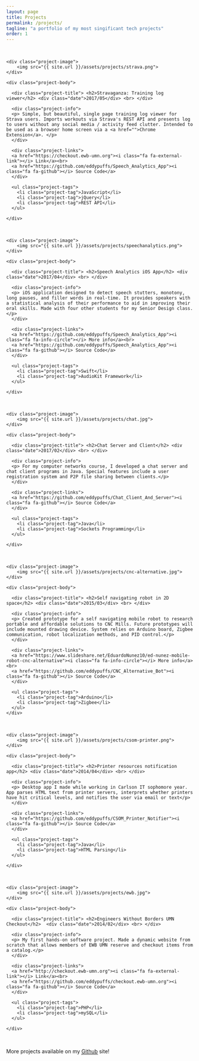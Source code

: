 ```yaml
---
layout: page
title: Projects
permalink: /projects/
tagline: "a portfolio of my most singificant tech projects"
order: 1
---
```


<br>	
<div class="projects">


<!-- Looper pedal -->

<div class="project">

	<div class="project-image">
		<img src="{{ site.url }}/assets/projects/strava.png">
	</div>

	<div class="project-body">
	  
	  <div class="project-title"> <h2>Stravaganza: Training log viewer</h2> <div class="date">2017/05</div> <br> </div>
	  
	  <div class="project-info">
      <p> Simple, but beautiful, single page training log viewer for Strava users. Imports workouts via Strava's REST API and presents log to users without any social media / activity feed clutter. Intended to be used as a browser home screen via a <a href="">Chrome Extension</a>. </p>
	  </div>

	  <div class="project-links">
	  <a href="https://checkout.ewb-umn.org"><i class="fa fa-external-link"></i> Link</a><br>
	  <a href="https://github.com/eddypuffs/Speech_Analytics_App"><i class="fa fa-github"></i> Source Code</a>
	  </div>

	  <ul class="project-tags">
	  	<li class="project-tag">JavaScript</li>
	  	<li class="project-tag">jQuery</li>
	  	<li class="project-tag">REST API</li>
	  </ul>

	</div>
</div>
<br>




<!-- Speech analytics app -->

<div class="project">

	<div class="project-image">
		<img src="{{ site.url }}/assets/projects/speechanalytics.png">
	</div>

	<div class="project-body">
	  
	  <div class="project-title"> <h2>Speech Analytics iOS App</h2> <div class="date">2017/04</div> <br> </div>
	  
	  <div class="project-info">
      <p> iOS application designed to detect speech stutters, monotony, long pauses, and filler words in real-time. It provides speakers with a statistical analysis of their performance to aid in improving their oral skills. Made with four other students for my Senior Design class.</p>
	  </div>

	  <div class="project-links">
	  <a href="https://github.com/eddypuffs/Speech_Analytics_App"><i class="fa fa-info-circle"></i> More info</a><br>
	  <a href="https://github.com/eddypuffs/Speech_Analytics_App"><i class="fa fa-github"></i> Source Code</a>
	  </div>

	  <ul class="project-tags">
	  	<li class="project-tag">Swift</li>
	  	<li class="project-tag">AudioKit Framework</li>
	  </ul>

	</div>
</div>
<br>

<!-- Chat Server -->

<div class="miniproject">

	<div class="project-image">
		<img src="{{ site.url }}/assets/projects/chat.jpg">
	</div>

	<div class="project-body">
	  
	  <div class="project-title"> <h2>Chat Server and Client</h2> <div class="date">2017/02</div> <br> </div>
	  
	  <div class="project-info">
      <p> For my computer networks course, I developed a chat server and chat client programs in Java. Special features include a user registration system and P2P file sharing between clients.</p>
	  </div>

	  <div class="project-links">
	  <a href="https://github.com/eddypuffs/Chat_Client_And_Server"><i class="fa fa-github"></i> Source Code</a>
	  </div>

	  <ul class="project-tags">
	  	<li class="project-tag">Java</li>
	  	<li class="project-tag">Sockets Programming</li>
	  </ul>

	</div>
</div>
<br>



<!-- OS (Commenting for now) -->

<!--
<div class="miniproject">

	<div class="project-image">
		<img src="{{ site.url }}/assets/projects/os161.png">
	</div>

	<div class="project-body">
	  
	  <div class="project-title"> <h2>OS161</h2> <div class="date">2017/02</div> <br> </div>
	  
	  <div class="project-info">
      <p> For my operating systems course, I extended the functionality of the primitive OS161 operating system written in C. I implemented smarter process schedulers, multi-threading and virtual memory.</p>
	  </div>

	  <div class="project-links">
	  <a href="https://github.com/eddypuffs/OS161-Schedulers"><i class="fa fa-github"></i> Source Code</a>
	  </div>

	  <ul class="project-tags">
	  	<li class="project-tag">C</li>
	  </ul>

	</div>
</div>
<br>
-->

<!-- Self navigating robot -->

<div class="project">

	<div class="project-image">
		<img src="{{ site.url }}/assets/projects/cnc-alternative.jpg">
	</div>

	<div class="project-body">
	  
	  <div class="project-title"> <h2>Self navigating robot in 2D space</h2> <div class="date">2015/03</div> <br> </div>
	  
	  <div class="project-info">
      <p> Created prototype for a self navigating mobile robot to research portable and affordable solutions to CNC Mills. Future prototypes will include mounted drawing device. System relies on Arduino board, Zigbee communication, robot localization methods, and PID control.</p>
	  </div>

	  <div class="project-links">
	  <a href="https://www.slideshare.net/EduardoNunez10/ed-nunez-mobile-robot-cnc-alternative"><i class="fa fa-info-circle"></i> More info</a><br>
	  <a href="https://github.com/eddypuffs/CNC_Alternative_Bot"><i class="fa fa-github"></i> Source Code</a>
	  </div>

	  <ul class="project-tags">
	  	<li class="project-tag">Arduino</li>
	  	<li class="project-tag">Zigbee</li>
	  </ul>
	</div>
</div>
<br>




<!-- Printer notification -->

<div class="miniproject">

	<div class="project-image">
		<img src="{{ site.url }}/assets/projects/csom-printer.png">
	</div>

	<div class="project-body">
	  
	  <div class="project-title"> <h2>Printer resources notification app</h2> <div class="date">2014/04</div> <br> </div>
	  
	  <div class="project-info">
      <p> Desktop app I made while working in Carlson IT sophomore year. App parses HTML text from printer servers, interprets whether printers have hit critical levels, and notifies the user via email or text</p>
	  </div>

	  <div class="project-links">
	  <a href="https://github.com/eddypuffs/CSOM_Printer_Notifier"><i class="fa fa-github"></i> Source Code</a>
	  </div>

	  <ul class="project-tags">
	  	<li class="project-tag">Java</li>
	  	<li class="project-tag">HTML Parsing</li>
	  </ul>

	</div>
</div>
<br>

<!-- EWB Checkout -->

<div class="miniproject">

	<div class="project-image">
		<img src="{{ site.url }}/assets/projects/ewb.jpg">
	</div>

	<div class="project-body">
	  
	  <div class="project-title"> <h2>Engineers Without Borders UMN Checkout</h2>  <div class="date">2014/02</div> <br> </div>
	  
	  <div class="project-info">
      <p> My first hands-on software project. Made a dynamic website from scratch that allows members of EWB UMN reserve and checkout items from a catalog.</p>
	  </div>

	  <div class="project-links">
	  <a href="http://checkout.ewb-umn.org"><i class="fa fa-external-link"></i> Link</a><br>
	  <a href="https://github.com/eddypuffs/checkout.ewb-umn.org"><i class="fa fa-github"></i> Source Code</a>
	  </div>

	  <ul class="project-tags">
	  	<li class="project-tag">PHP</li>
	  	<li class="project-tag">mySQL</li>
	  </ul>

	</div>
</div>
<br>

<p> More projects available on my <a style="border-bottom: 1px dotted black;" href="http://www.github.com/eddypuffs">Github</a> site! </p>


</div>

